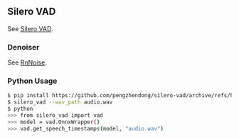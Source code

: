 ## Silero VAD

See [Silero VAD](https://github.com/snakers4/silero-vad).

### Denoiser

See [RnNoise](https://github.com/werman/noise-suppression-for-voice).

### Python Usage

```bash
$ pip install https://github.com/pengzhendong/silero-vad/archive/refs/heads/master.zip
$ silero_vad --wav_path audio.wav
$ python
>>> from silero_vad import vad
>>> model = vad.OnnxWrapper()
>>> vad.get_speech_timestamps(model, "audio.wav")
```
